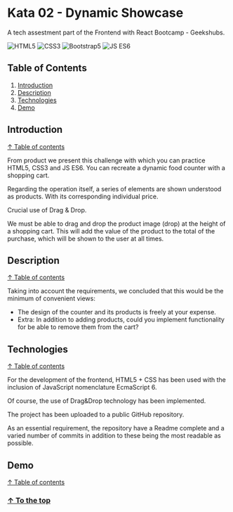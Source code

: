 # Kata 02 - Dynamic Showcase #

A tech assestment part of the Frontend with React Bootcamp - Geekshubs.

![HTML5](https://img.shields.io/badge/-HTML5-ec6231)&nbsp;![CSS3](https://img.shields.io/badge/-CSS3-2965f1)&nbsp;![Bootstrap5](https://img.shields.io/badge/-Bootstrap5-blueviolet)&nbsp;![JS ES6](https://img.shields.io/badge/-JS%20ES6-f7df1e)

## Table of Contents

1. [Introduction](#introduction)
1. [Description](#description)
1. [Technologies](#technologies)
1. [Demo](#demo)

## Introduction
[↑ Table of contents](#table-of-contents)

From product we present this challenge with which you can practice HTML5, CSS3 and JS ES6. You can recreate a dynamic food counter with a shopping cart.

Regarding the operation itself, a series of elements are shown understood as products. With its corresponding individual price.

Crucial use of Drag & Drop.

We must be able to drag and drop the product image (drop) at the height of a shopping cart. This will add the value of the product to the total of the purchase, which will be shown to the user at all times.

## Description
[↑ Table of contents](#table-of-contents)

Taking into account the requirements, we concluded that this would be the minimum of convenient views:

- The design of the counter and its products is freely at your expense.
- Extra: In addition to adding products, could you implement functionality for be able to remove them from the cart?

## Technologies
[↑ Table of contents](#table-of-contents)

For the development of the frontend, HTML5 + CSS has been used with the inclusion of JavaScript nomenclature EcmaScript 6.

Of course, the use of Drag&Drop technology has been implemented.

The project has been uploaded to a public GitHub repository.

As an essential requirement, the repository have a Readme complete and a varied number of commits in addition to these being the most readable as possible.


## Demo
[↑ Table of contents](#table-of-contents)



### [↑ To the top](#kata-02-dynamic-showcase)